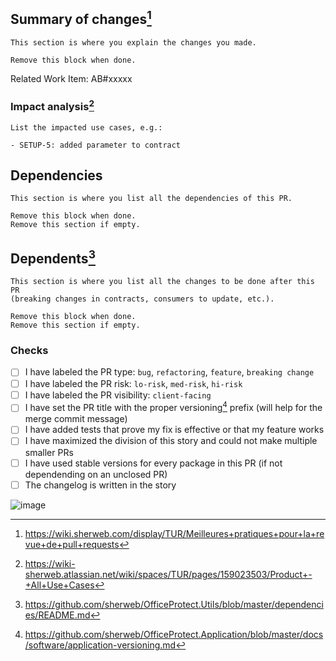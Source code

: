 ## Summary of changes[^practices]

````text
This section is where you explain the changes you made.

Remove this block when done.
````

Related Work Item: AB#xxxxx

### Impact analysis[^usecases]

```text
List the impacted use cases, e.g.:

- SETUP-5: added parameter to contract
```

## Dependencies

````text
This section is where you list all the dependencies of this PR.

Remove this block when done.
Remove this section if empty.
````

## Dependents[^deps]

````text
This section is where you list all the changes to be done after this PR
(breaking changes in contracts, consumers to update, etc.).

Remove this block when done.
Remove this section if empty.
````

### Checks

- [ ] I have labeled the PR type: `bug`, `refactoring`, `feature`, `breaking change`
- [ ] I have labeled the PR risk: `lo-risk`, `med-risk`, `hi-risk`
- [ ] I have labeled the PR visibility: `client-facing`
- [ ] I have set the PR title with the proper versioning[^versioning] prefix (will help for the merge commit message)
- [ ] I have added tests that prove my fix is effective or that my feature works
- [ ] I have maximized the division of this story and could not make multiple smaller PRs
- [ ] I have used stable versions for every package in this PR (if not dependending on an unclosed PR)
- [ ] The changelog is written in the story

![image](https://app.office-protect.com/assets/office-protect-logo-white.png)

[^practices]: <https://wiki.sherweb.com/display/TUR/Meilleures+pratiques+pour+la+revue+de+pull+requests>
[^deps]: <https://github.com/sherweb/OfficeProtect.Utils/blob/master/dependencies/README.md>
[^versioning]: <https://github.com/sherweb/OfficeProtect.Application/blob/master/docs/software/application-versioning.md>
[^usecases]: <https://wiki-sherweb.atlassian.net/wiki/spaces/TUR/pages/159023503/Product+-+All+Use+Cases>
